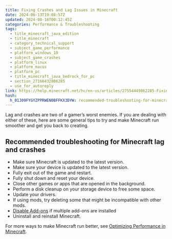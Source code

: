 ```yaml
---
title: Fixing Crashes and Lag Issues in Minecraft
date: 2024-06-13T19:08:57Z
updated: 2024-08-16T00:12:45Z
categories: Performance & Troubleshooting
tags:
  - title_minecraft_java_edition
  - title_minecraft
  - category_technical_support
  - subject_game_performance
  - platform_windows_10
  - subject_game_crashes
  - platform_linux
  - platform_macos
  - platform_pc
  - title_minecraft_java_bedrock_for_pc
  - section_27166432886285
  - use_for_autoreply
link: https://help.minecraft.net/hc/en-us/articles/27554449862285-Fixing-Crashes-and-Lag-Issues-in-Minecraft
hash:
  h_01J09FYGYZPPRWEN0BFFKX3DYW: recommended-troubleshooting-for-minecraft-lag-and-crashes
---
```


Lag and crashes are two of a gamer’s worst enemies. If you are dealing with either of these, here are some general tips to try and make Minecraft run smoother and get you back to creating.

## Recommended troubleshooting for Minecraft lag and crashes

- Make sure Minecraft is updated to the latest version.
- Make sure your device is updated to the latest version.
- Fully exit out of the game and restart.
- Fully shut down and reset your device.
- Close other games or apps that are opened in the background.
- Perform a disk cleanup on your storage device to free some space.
- Update your drivers.
- If using mods, try deleting some that might be incompatible with other mods.
- [Disable Add-ons](../Minecraft-Marketplace/Disabling-Minecraft-Add-Ons.md) if multiple add-ons are installed
- Uninstall and reinstall Minecraft.

For more ways to make Minecraft run better, see [Optimizing Performance in Minecraft](./Optimizing-Video-Settings-and-Performance-in-Minecraft.md).
